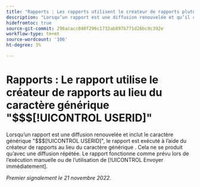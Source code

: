 ```yaml
---
title: "Rapports : Les rapports utilisent le créateur de rapports plutôt que le caractère générique $$USERID"
description: "Lorsqu’un rapport est une diffusion renouvelée et qu’il contient le caractère générique $$USERID, il est exécuté à l’aide du créateur du rapport au lieu du caractère générique. Cela ne se produit qu’avec une diffusion répétée. Le rapport fonctionne comme prévu lors de l’exécution manuelle ou de l’utilisation de l’option Envoyer immédiatement."
hidefromtoc: true
source-git-commit: 296acacc040f296c1732ab897b771d26bc0c392e
workflow-type: tm+mt
source-wordcount: '106'
ht-degree: 3%

---
```



# Rapports : Le rapport utilise le créateur de rapports au lieu du caractère générique &quot;$$$[!UICONTROL USERID]&quot;

Lorsqu’un rapport est une diffusion renouvelée et inclut le caractère générique &quot;$$$[!UICONTROL USERID]&quot;, le rapport est exécuté à l’aide du créateur de rapports au lieu du caractère générique . Cela ne se produit qu’avec une diffusion répétée. Le rapport fonctionne comme prévu lors de l’exécution manuelle ou de l’utilisation de [!UICONTROL Envoyer immédiatement].

_Premier signalement le 21 novembre 2022._

